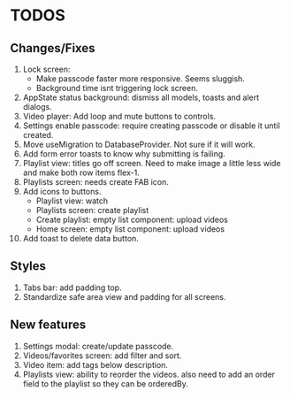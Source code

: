 # TODOS

## Changes/Fixes

1. Lock screen:
   - Make passcode faster more responsive. Seems sluggish.
   - Background time isnt triggering lock screen.
2. AppState status background: dismiss all models, toasts and alert dialogs.
3. Video player: Add loop and mute buttons to controls.
4. Settings enable passcode: require creating passcode or disable it until created.
5. Move useMigration to DatabaseProvider. Not sure if it will work.
6. Add form error toasts to know why submitting is failing.
7. Playlist view: titles go off screen. Need to make image a little less wide and make both row items flex-1.
8. Playlists screen: needs create FAB icon.
9. Add icons to buttons.
   - Playlist view: watch
   - Playlists screen: create playlist
   - Create playlist: empty list component: upload videos
   - Home screen: empty list component: upload videos
10. Add toast to delete data button.

## Styles

1. Tabs bar: add padding top.
2. Standardize safe area view and padding for all screens.

## New features

1. Settings modal: create/update passcode.
2. Videos/favorites screen: add filter and sort.
3. Video item: add tags below description.
4. Playlists view: ability to reorder the videos. also need to add an order field to the playlist so they can be orderedBy.
